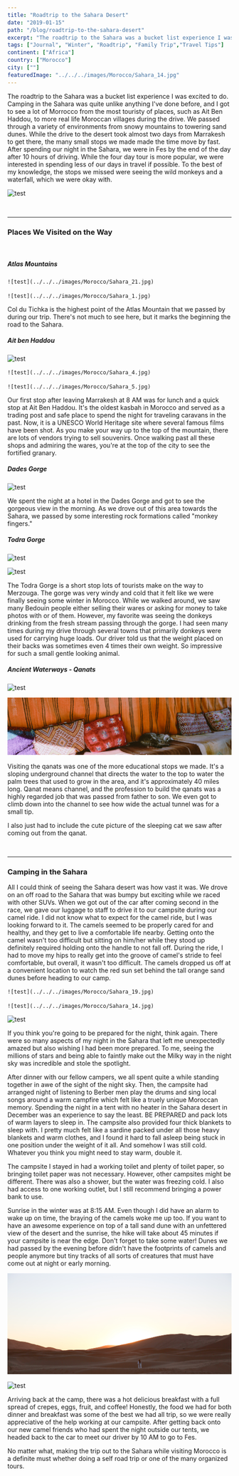 ```yaml
---
title: "Roadtrip to the Sahara Desert"
date: "2019-01-15"
path: "/blog/roadtrip-to-the-sahara-desert"
excerpt: "The roadtrip to the Sahara was a bucket list experience I was excited to do. Camping in the Sahara was quite unlike anything I've done before, and I got to see a lot of Morrocco from the most touristy of places..."
tags: ["Journal", "Winter", "Roadtrip", "Family Trip","Travel Tips"]
continent: ["Africa"]
country: ["Morocco"]
city: [""]
featuredImage: "../../../images/Morocco/Sahara_14.jpg"
---
```


The roadtrip to the Sahara was a bucket list experience I was excited to do. Camping in the Sahara was quite unlike anything I've done before, and I got to see a lot of Morrocco from the most touristy of places, such as Ait Ben Haddou, to more real life Moroccan villages during the drive. We passed through a variety of environments from snowy mountains to towering sand dunes. While the drive to the desert took almost two days from Marrakesh to get there, the many small stops we made made the time move by fast. After spending our night in the Sahara, we were in Fes by the end of the day after 10 hours of driving. While the four day tour is more popular, we were interested in spending less of our days in travel if possible. To the best of my knowledge, the stops we missed were seeing the wild monkeys and a waterfall, which we were okay with.

![test](../../../images/Morocco/Sahara_12.jpg) 

&nbsp;
&nbsp;
*********************************************

### **Places We Visited on the Way**

&nbsp;

##### **Atlas Mountains**

```grid|2|
![test](../../../images/Morocco/Sahara_21.jpg) 

![test](../../../images/Morocco/Sahara_1.jpg)
```

Col du Tichka is the highest point of the Atlas Mountain that we passed by during our trip. There's not much to see here, but it marks the beginning the road to the Sahara. 

##### **Ait ben Haddou**

![test](../../../images/Morocco/Sahara_7.jpg) 

```grid|2|
![test](../../../images/Morocco/Sahara_4.jpg) 

![test](../../../images/Morocco/Sahara_5.jpg)
```

Our first stop after leaving Marrakesh at 8 AM was for lunch and a quick stop at Ait Ben Haddou. It's the oldest kasbah in Morocco and served as a trading post and safe place to spend the night for traveling caravans in the past. Now, it is a UNESCO World Heritage site where several famous films have been shot. As you make your way up to the top of the mountain, there are lots of vendors trying to sell souvenirs. Once walking past all these shops and admiring the wares, you're at the top of the city to see the fortified granary. 

##### **Dades Gorge**

![test](../../../images/Morocco/Sahara_11.jpg) 

We spent the night at a hotel in the Dades Gorge and got to see the gorgeous view in the morning. As we drove out of this area towards the Sahara, we passed by some interesting rock formations called "monkey fingers." 

##### **Todra Gorge**

![test](../../../images/Morocco/Sahara_9.jpg) 

![test](../../../images/Morocco/Sahara_10.jpg) 

The Todra Gorge is a short stop lots of tourists make on the way to Merzouga. The gorge was very windy and cold that it felt like we were finally seeing some winter in Morocco. While we walked around, we saw many Bedouin people either selling their wares or asking for money to take photos with or of them. However, my favorite was seeing the donkeys drinking from the fresh stream passing through the gorge. I had seen many times during my drive through several towns that primarily donkeys were used for carrying huge loads. Our driver told us that the weight placed on their backs was sometimes even 4 times their own weight. So impressive for such a small gentle looking animal. 

##### **Ancient Waterways - Qanats**

![test](../../../images/Morocco/Sahara_13.jpg) 

![test](../../../images/Morocco/Sahara_20.jpg) 

Visiting the qanats was one of the more educational stops we made. It's a sloping underground channel that directs the water to the top to water the palm trees that used to grow in the area, and it's approximately 40 miles long. Qanat means channel, and the profession to build the qanats was a highly regarded job that was passed from father to son. We even got to climb down into the channel to see how wide the actual tunnel was for a small tip. 

I also just had to include the cute picture of the sleeping cat we saw after coming out from the qanat. 

&nbsp;
&nbsp;

**********************************************

### **Camping in the Sahara**

All I could think of seeing the Sahara desert was how vast it was. We drove on an off road to the Sahara that was bumpy but exciting while we raced with other SUVs. When we got out of the car after coming second in the race, we gave our luggage to staff to drive it to our campsite during our camel ride. I did not know what to expect for the camel ride, but I was looking forward to it. The camels seemed to be properly cared for and healthy, and they get to live a comfortable life nearby. Getting onto the camel wasn't too difficult but sitting on him/her while they stood up definitely required holding onto the handle to not fall off. During the ride, I had to move my hips to really get into the groove of camel's stride to feel comfortable, but overall, it wasn't too difficult. The camels dropped us off at a convenient location to watch the red sun set behind the tall orange sand dunes before heading to our camp. 

```grid|2|
![test](../../../images/Morocco/Sahara_19.jpg) 

![test](../../../images/Morocco/Sahara_14.jpg)
```

![test](../../../images/Morocco/Sahara_18.jpg) 

If you think you're going to be prepared for the night, think again. There were so many aspects of my night in the Sahara that left me unexpectedly amazed but also wishing I had been more prepared. To me, seeing the millions of stars and being able to faintly make out the Milky way in the night sky was incredible and stole the spotlight.

After dinner with our fellow campers, we all spent quite a while standing together in awe of the sight of the night sky. Then, the campsite had arranged night of listening to Berber men play the drums and sing local songs around a warm campfire which felt like a truely unique Moroccan memory. Spending the night in a tent with no heater in the Sahara desert in December was an experience to say the least. BE PREPARED and pack lots of warm layers to sleep in. The campsite also provided four thick blankets to sleep with. I pretty much felt like a sardine packed under all those heavy blankets and warm clothes, and I found it hard to fall asleep being stuck in one position under the weight of it all. And somehow I was still cold. Whatever you think you might need to stay warm, double it. 

The campsite I stayed in had a working toilet and plenty of toilet paper, so bringing toilet paper was not necessary. However, other campsites might be different. There was also a shower, but the water was freezing cold. I also had access to one working outlet, but I still recommend bringing a power bank to use. 

Sunrise in the winter was at 8:15 AM. Even though I did have an alarm to wake up on time, the braying of the camels woke me up too. If you want to have an awesome experience on top of a tall sand dune with an unfettered view of the desert and the sunrise, the hike will take about 45 minutes if your campsite is near the edge. Don't forget to take some water! Dunes we had passed by the evening before didn't have the footprints of camels and people anymore but tiny tracks of all sorts of creatures that must have come out at night or early morning. 
 
![test](../../../images/Morocco/Sahara_17.jpg) 

![test](../../../images/Morocco/Sahara_15.jpg) 

Arriving back at the camp, there was a hot delicious breakfast with a full spread of crepes, eggs, fruit, and coffee! Honestly, the food we had for both dinner and breakfast was some of the best we had all trip, so we were really appreciative of the help working at our campsite. After getting back onto our new camel friends who had spent the night outside our tents, we headed back to the car to meet our driver by 10 AM to go to Fes. 

No matter what, making the trip out to the Sahara while visiting Morocco is a definite must whether doing a self road trip or one of the many organized tours. 